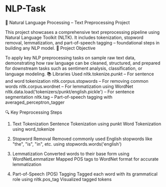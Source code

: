 # NLP-Task
🧠 Natural Language Processing – Text Preprocessing Project

This project showcases a comprehensive text preprocessing pipeline using Natural Language Toolkit (NLTK). It includes tokenization, stopword removal, lemmatization, and part-of-speech tagging – foundational steps in building any NLP model.
📝 Project Objective

To apply key NLP preprocessing tasks on sample raw text data, demonstrating how raw language can be cleaned, structured, and prepared for downstream tasks such as sentiment analysis, classification, or language modeling.
📚 Libraries Used
    nltk.tokenize.punkt – For sentence and word tokenization
    nltk.corpus.stopwords – For removing common words
    nltk.corpus.wordnet – For lemmatization using WordNet
    nltk.data.load('tokenizers/punkt/english.pickle') – For sentence segmentation
    nltk.tag – Part-of-speech tagging with averaged_perceptron_tagger

🔍 Key Preprocessing Steps
1. Text Tokenization
   Sentence Tokenization using punkt
   Word Tokenization using word_tokenize

2. Stopword Removal
   Removed commonly used English stopwords like "the", "is", "in", etc. using stopwords.words('english')

3. Lemmatization
   Converted words to their base form using WordNetLemmatizer
   Mapped POS tags to WordNet format for accurate lemmatization

4. Part-of-Speech (POS) Tagging
   Tagged each word with its grammatical role using nltk.pos_tag
   Visualized tagged tokens
